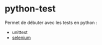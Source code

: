 # python-test

Permet de débuter avec les tests en python : 
- unittest
- [selenium](./docs/selenium.md)



